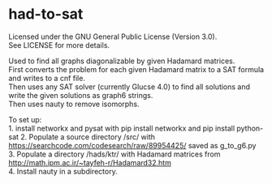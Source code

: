 # had-to-sat
Licensed under the GNU General Public License (Version 3.0).  
See LICENSE for more details.  


Used to find all graphs diagonalizable by given Hadamard matrices.  
First converts the problem for each given Hadamard matrix to a SAT formula and writes to a cnf file.  
Then uses any SAT solver (currently Glucse 4.0) to find all solutions and write the given solutions as graph6 strings.  
Then uses nauty to remove isomorphs.  

To set up:  
    1. install networkx and pysat with pip install networkx and pip install python-sat
    2. Populate a source directory /src/ with https://searchcode.com/codesearch/raw/89954425/ saved as g_to_g6.py  
    3. Populate a directory /hads/ktr/ with Hadamard matrices from http://math.ipm.ac.ir/~tayfeh-r/Hadamard32.htm   
    4. Install nauty in a subdirectory.  

